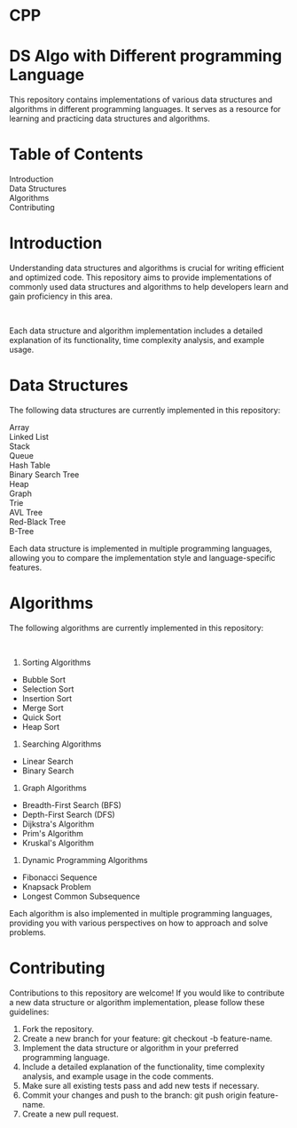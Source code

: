 # CPP
<h1>DS Algo with Different programming Language</h1>
<p>This repository contains implementations of various data structures and algorithms in different programming languages. It serves as a resource for learning and practicing data structures and algorithms.</p>

<h1>Table of Contents</h1>
Introduction<br>
Data Structures<br>
Algorithms<br>
Contributing<br>
<h1>Introduction</h1>
<p>Understanding data structures and algorithms is crucial for writing efficient and optimized code. This repository aims to provide implementations of commonly used data structures and algorithms to help developers learn and gain proficiency in this area.</p><br>

<p>Each data structure and algorithm implementation includes a detailed explanation of its functionality, time complexity analysis, and example usage.</p>

<h1>Data Structures</h1>
<p>The following data structures are currently implemented in this repository:</p>

Array<br>
Linked List<br>
Stack<br>
Queue<br>
Hash Table<br>
Binary Search Tree<br>
Heap<br>
Graph<br>
Trie<br>
AVL Tree<br>
Red-Black Tree<br>
B-Tree<br>

<p>Each data structure is implemented in multiple programming languages, allowing you to compare the implementation style and language-specific features.</p>

<h1>Algorithms</h1>
<p>The following algorithms are currently implemented in this repository:</p><br>

<ol>
  <li>Sorting Algorithms</li>
</ol>
<ul>
  <li>Bubble Sort</li>
  <li>Selection Sort</li>
  <li>Insertion Sort</li>
  <li>Merge Sort</li>
  <li>Quick Sort</li>
  <li>Heap Sort</li>
 </ul>
<ol>
  <li>Searching Algorithms</li>
</ol>
<ul>
  <li>Linear Search</li>
  <li>Binary Search</li>
 </ul>
<ol>
  <li>Graph Algorithms</li>
</ol>
<ul>
  <li>Breadth-First Search (BFS)</li>
  <li>Depth-First Search (DFS)</li>
  <li>Dijkstra's Algorithm</li>
  <li>Prim's Algorithm</li>
  <li>Kruskal's Algorithm</li>
 </ul>
<ol>
  <li>Dynamic Programming Algorithms</li>
 </ol>
<ul>
  <li>Fibonacci Sequence</li>
  <li>Knapsack Problem</li>
  <li>Longest Common Subsequence</li>
</ul>
Each algorithm is also implemented in multiple programming languages, providing you with various perspectives on how to approach and solve problems.

<h1>Contributing</h1>
Contributions to this repository are welcome! If you would like to contribute a new data structure or algorithm implementation, please follow these guidelines:<br>

<ol>
  <li>Fork the repository.</li>
<li>Create a new branch for your feature: git checkout -b feature-name.</li>
  <li>Implement the data structure or algorithm in your preferred programming language.</li>
<li>Include a detailed explanation of the functionality, time complexity analysis, and example usage in the code comments.</li>
<li>Make sure all existing tests pass and add new tests if necessary.</li>
<li>Commit your changes and push to the branch: git push origin feature-name.</li>
<li>Create a new pull request.</li>
 </ol>
